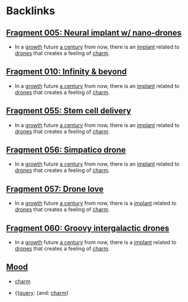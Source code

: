 
# Backlinks
## [Fragment 005: Neural implant w/ nano-drones](<Fragment 005: Neural implant w/ nano-drones.md>)
- In a [growth](<growth.md>) future [a century](<a century.md>) from now, there is an [implant](<implant.md>) related to [drones](<drones.md>) that creates a feeling of [charm](<charm.md>).

## [Fragment 010: Infinity & beyond](<Fragment 010: Infinity & beyond.md>)
- In a [growth](<growth.md>) future [a century](<a century.md>) from now, there is an [implant](<implant.md>) related to [drones](<drones.md>) that creates a feeling of [charm](<charm.md>).

## [Fragment 055: Stem cell delivery](<Fragment 055: Stem cell delivery.md>)
- In a [growth](<growth.md>) future [a century](<a century.md>) from now, there is an [implant](<implant.md>) related to [drones](<drones.md>) that creates a feeling of [charm](<charm.md>).

## [Fragment 056: Simpatico drone](<Fragment 056: Simpatico drone.md>)
- In a [growth](<growth.md>) future [a century](<a century.md>) from now, there is an [implant](<implant.md>) related to [drones](<drones.md>) that creates a feeling of [charm](<charm.md>).

## [Fragment 057: Drone love](<Fragment 057: Drone love.md>)
- In a [growth](<growth.md>) future [a century](<a century.md>) from now, there is a [implant](<implant.md>) related to [drones](<drones.md>) that creates a feeling of [charm](<charm.md>).

## [Fragment 060: Groovy intergalactic drones](<Fragment 060: Groovy intergalactic drones.md>)
- In a [growth](<growth.md>) future [a century](<a century.md>) from now, there is a [implant](<implant.md>) related to [drones](<drones.md>) that creates a feeling of [charm](<charm.md>).

## [Mood](<Mood.md>)
- [charm](<charm.md>)

- {{[query](<query.md>): {and: [charm](<charm.md>)}

